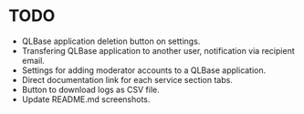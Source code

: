 # TODO

- QLBase application deletion button on settings.
- Transfering QLBase application to another user, notification via recipient email.
- Settings for adding moderator accounts to a QLBase application.
- Direct documentation link for each service section tabs.
- Button to download logs as CSV file.
- Update README.md screenshots.